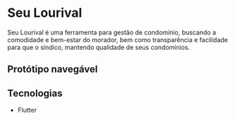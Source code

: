 # Seu Lourival

 Seu Lourival é uma ferramenta para gestão de condomínio, buscando a comodidade e bem-estar do morador, bem como transparência e facilidade para que o síndico, mantendo qualidade de seus condomínios. 

## Protótipo navegável


## Tecnologias

- Flutter
